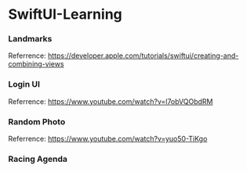 # SwiftUI-Learning

### Landmarks

Referrence: https://developer.apple.com/tutorials/swiftui/creating-and-combining-views

### Login UI 

Referrence: https://www.youtube.com/watch?v=l7obVQObdRM

### Random Photo

Referrence: https://www.youtube.com/watch?v=yuo50-TiKgo

### Racing Agenda
